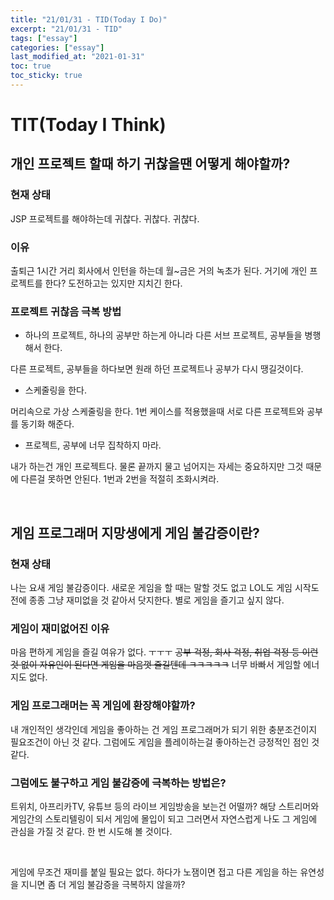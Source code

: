 ```yaml
---
title: "21/01/31 - TID(Today I Do)"
excerpt: "21/01/31 - TID"
tags: ["essay"]
categories: ["essay"]
last_modified_at: "2021-01-31"
toc: true
toc_sticky: true
---
```

# TIT(Today I Think)

## 개인 프로젝트 할때 하기 귀찮을땐 어떻게 해야할까?

### 현재 상태

JSP 프로젝트를 해야하는데 귀찮다. 귀찮다. 귀찮다.

### 이유 

출퇴근 1시간 거리 회사에서 인턴을 하는데 월~금은 거의 녹초가 된다. 거기에 개인 프로젝트를 한다? 도전하고는 있지만 지치긴 한다.

### 프로젝트 귀찮음 극복 방법

* 하나의 프로젝트, 하나의 공부만 하는게 아니라 다른 서브 프로젝트, 공부들을 병행해서 한다.

다른 프로젝트, 공부들을 하다보면 원래 하던 프로젝트나 공부가 다시 땡길것이다.

* 스케줄링을 한다.

머리속으로 가상 스케줄링을 한다. 1번 케이스를 적용했을때 서로 다른 프로젝트와 공부를 동기화 해준다.

* 프로젝트, 공부에 너무 집착하지 마라.

내가 하는건 개인 프로젝트다. 물론 끝까지 물고 넘어지는 자세는 중요하지만 그것 때문에 다른걸 못하면 안된다. 1번과 2번을 적절히 조화시켜라.

<br>

## 게임 프로그래머 지망생에게 게임 불감증이란?

### 현재 상태

나는 요새 게임 불감증이다. 새로운 게임을 할 때는 말할 것도 없고 LOL도 게임 시작도 전에 종종 그냥 재미없을 것 같아서 닷지한다. 별로 게임을 즐기고 싶지 않다.

### 게임이 재미없어진 이유

마음 편하게 게임을 즐길 여유가 없다. ㅜㅜㅜ <del>공부 걱정, 회사 걱정, 취업 걱정 등 이런것 없이 자유인이 된다면 게임을 마음껏 즐길텐데 ㅋㅋㅋㅋㅋ</del>
너무 바빠서 게임할 에너지도 없다.

### 게임 프로그래머는 꼭 게임에 환장해야할까?

내 개인적인 생각인데 게임을 좋아하는 건 게임 프로그래머가 되기 위한 충분조건이지 필요조건이 아닌 것 같다.
그럼에도 게임을 플레이하는걸 좋아하는건 긍정적인 점인 것 같다.

### 그럼에도 불구하고 게임 불감증에 극복하는 방법은? 

트위치, 아프리카TV, 유튜브 등의 라이브 게임방송을 보는건 어떨까? 해당 스트리머와 게임간의 스토리텔링이 되서 게임에 몰입이 되고 그러면서 자연스럽게 나도 그 게임에 관심을 가질 것 같다. 한 번 시도해 볼 것이다.

<br>

게임에 무조건 재미를 붙일 필요는 없다. 하다가 노잼이면 접고 다른 게임을 하는 유연성을 지니면 좀 더 게임 불감증을 극복하지 않을까?
